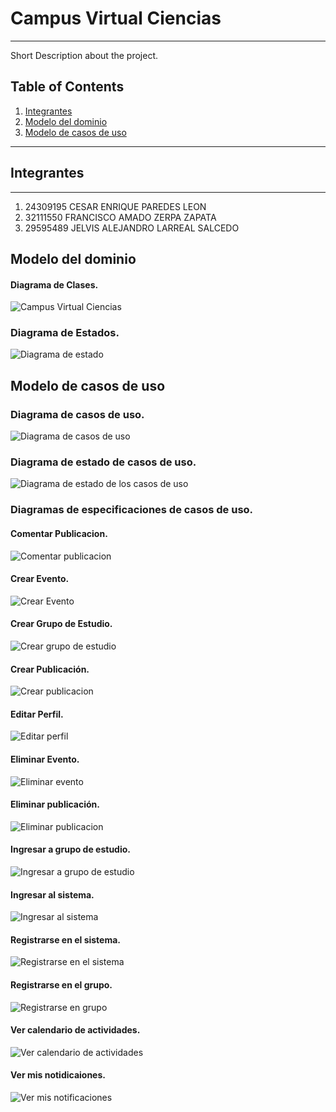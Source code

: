 # Campus Virtual Ciencias
***
Short Description about the project.

## Table of Contents
1. [Integrantes](#integrantes)
2. [Modelo del dominio](#modelo-del-dominio)
3. [Modelo de casos de uso](#modelo-de-casos-de-uso)

***
## Integrantes
***
1. 24309195    CESAR ENRIQUE     PAREDES LEON
2. 32111550    FRANCISCO AMADO    ZERPA ZAPATA
3. 29595489    JELVIS ALEJANDRO    LARREAL SALCEDO

## Modelo del dominio
#### Diagrama de Clases.
![Campus Virtual Ciencias](https://github.com/user-attachments/assets/4dc54f93-8a6d-4cec-88e6-54aa93f77217)
### Diagrama de Estados.
![Diagrama de estado](https://github.com/user-attachments/assets/c6c60c60-a238-4fcb-a6d8-7fcf93f2f165)

## Modelo de casos de uso
### Diagrama de casos de uso.
![Diagrama de casos de uso](https://github.com/user-attachments/assets/33792aac-1449-4a66-8cdd-6edd935e999b)
### Diagrama de estado de casos de uso.
![Diagrama de estado de los casos de uso](https://github.com/user-attachments/assets/96eacb16-bfd6-4d69-bc19-90d4327ff938)
### Diagramas de especificaciones de casos de uso.
#### Comentar Publicacion.
![Comentar publicacion](https://github.com/user-attachments/assets/ed523660-96b1-4f37-b128-6f86e9be6bba)
#### Crear Evento.
![Crear Evento](https://github.com/user-attachments/assets/d141c0e8-c171-412a-8b6e-64dc4f825c4e)
#### Crear Grupo de Estudio.
![Crear grupo de estudio](https://github.com/user-attachments/assets/19be5be5-8957-4687-81cb-0d72f7c29903)
#### Crear Publicación.
![Crear publicacion](https://github.com/user-attachments/assets/ef7b890e-f47e-48cd-b6a6-e5d872506066)
#### Editar Perfil.
![Editar perfil](https://github.com/user-attachments/assets/b43d1b6c-2b47-49c9-81f6-3b497b0fbac2)
#### Eliminar Evento.
![Eliminar evento](https://github.com/user-attachments/assets/9cbe0509-77db-4a46-be57-fd18a7822573)
#### Eliminar publicación.
![Eliminar publicacion](https://github.com/user-attachments/assets/d105c148-9687-47e1-ae42-6b68b50626d5)
#### Ingresar a grupo de estudio.
![Ingresar a grupo de estudio](https://github.com/user-attachments/assets/a3be9fe2-ef7d-4b92-9a18-35f480478ecc)
#### Ingresar al sistema.
![Ingresar al sistema](https://github.com/user-attachments/assets/a52f3d73-8cdf-40be-a9be-3f464dcfdfc9)
#### Registrarse en el sistema.
![Registrarse en el sistema](https://github.com/user-attachments/assets/f7957e76-7e92-493f-b43e-a638dd302d49)
#### Registrarse en el grupo.
![Registrarse en grupo](https://github.com/user-attachments/assets/8b8e7415-4aa4-42a4-9ae7-e092a9441a19)
#### Ver calendario de actividades.
![Ver calendario de actividades](https://github.com/user-attachments/assets/05d87640-f9c5-4b1b-b271-4d68b5abd8d4)
#### Ver mis notidicaiones.
![Ver mis notificaciones](https://github.com/user-attachments/assets/e133e288-db6f-438d-8da1-1ae9a935e999)

